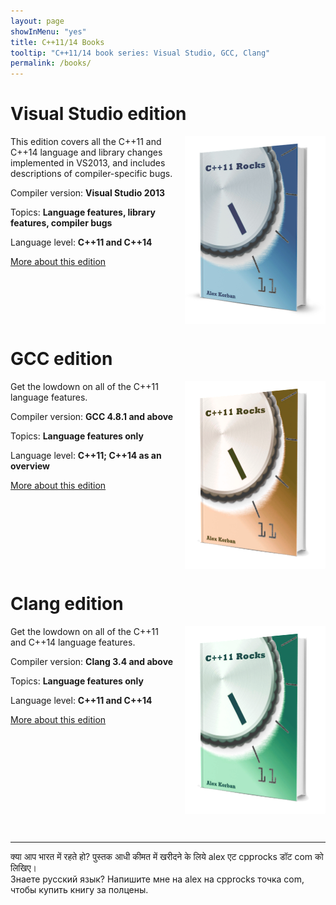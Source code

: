 ```yaml
---
layout: page
showInMenu: "yes"
title: C++11/14 Books
tooltip: "C++11/14 book series: Visual Studio, GCC, Clang"
permalink: /books/
---
```


# Visual Studio edition

<a href = "/vs2013-edition"><img src = "/img/hardcover-2014-600.png" alt = "GCC edition" style = "float: right; margin-left: 1em; border: 0; width: 225px; height: 300px;"/></a>
This edition covers all the C++11 and C++14 language and library changes implemented in VS2013, and includes descriptions of compiler-specific bugs.

Compiler version: **Visual Studio 2013**

Topics: **Language features, library features, compiler bugs**

Language level: **C++11 and C++14**

<a href = "/vs2013-edition">More about this edition</a>

<!-- ---

Using an earlier version of the compiler? Check out <a href = "/vs2012-edition">Visual Studio 2012</a> and <a href = "/vs2010-edition">Visual Studio 2010</a> editions. -->

<div style = "clear: both"></div>

# GCC edition

<a href = "/gcc-edition"><img src = "/img/hardcover-2014-600.png" alt = "GCC edition" style = "float: right; margin-left: 1em; border: 0; width: 225px; height: 300px; -webkit-filter: hue-rotate(190deg) contrast(1.1) brightness(1.1); -webkit-transform: translateZ(0)"/></a>

Get the lowdown on all of the C++11 language features.

Compiler version: **GCC 4.8.1 and above**

Topics: **Language features only**

Language level: **C++11; C++14 as an overview**

<a href = "/gcc-edition">More about this edition</a>

<div style = "clear: both"></div>

# Clang edition

<a href = "/clang-edition"><img src = "/img/hardcover-2014-600.png" alt = "GCC edition" style = "float: right; margin-left: 1em; border: 0; width: 225px; height: 300px; -webkit-filter: hue-rotate(300deg) contrast(1.1) brightness(1.1); -webkit-transform: translateZ(0)"/></a>

Get the lowdown on all of the C++11 and C++14 language features.

Compiler version: **Clang 3.4 and above**

Topics: **Language features only**

Language level: **C++11 and C++14**

<a href = "/clang-edition">More about this edition</a>

<div style = "clear: both"></div>


&nbsp;

---

<span class = "small grey">
क्या आप भारत में रहते हो? पुस्तक आधी कीमत में खरीदने के लिये alex एट cpprocks डॉट com को लिखिए।
<br/>
Знаете русский язык? Напишите мне на alex на cpprocks точка com, чтобы купить книгу за полцены.</span>